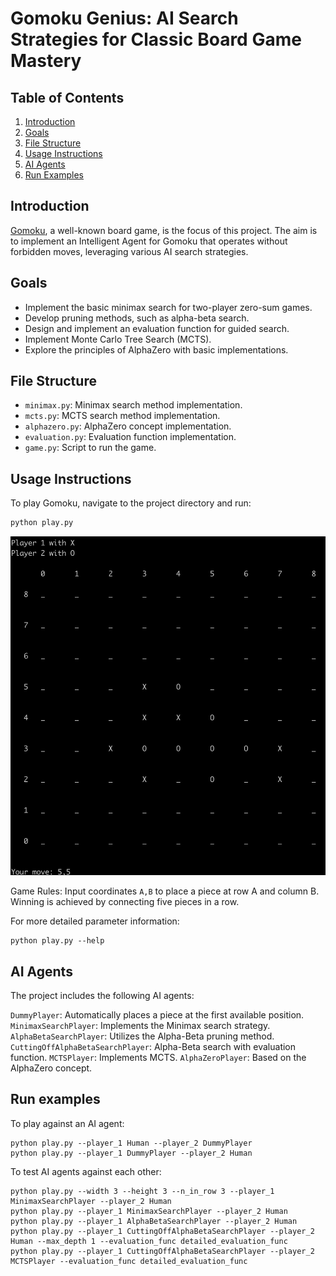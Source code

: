 # Gomoku Genius: AI Search Strategies for Classic Board Game Mastery

## Table of Contents
1. [Introduction](#introduction)
2. [Goals](#goals)
3. [File Structure](#file-structure)
4. [Usage Instructions](#usage-instructions)
5. [AI Agents](#ai-agents)
6. [Run Examples](#run-examples)

## Introduction

[Gomoku](https://en.wikipedia.org/wiki/Gomoku), a well-known board game, is the focus of this project. The aim is to implement an Intelligent Agent for Gomoku that operates without forbidden moves, leveraging various AI search strategies.

## Goals

- Implement the basic minimax search for two-player zero-sum games.
- Develop pruning methods, such as alpha-beta search.
- Design and implement an evaluation function for guided search.
- Implement Monte Carlo Tree Search (MCTS).
- Explore the principles of AlphaZero with basic implementations.

## File Structure

- `minimax.py`: Minimax search method implementation.
- `mcts.py`: MCTS search method implementation.
- `alphazero.py`: AlphaZero concept implementation.
- `evaluation.py`: Evaluation function implementation.
- `game.py`: Script to run the game.

## Usage Instructions

To play Gomoku, navigate to the project directory and run:

```bash
python play.py
```

![Demo Image](assets/demo.jpg)

Game Rules: Input coordinates `A,B` to place a piece at row A and column B. Winning is achieved by connecting five pieces in a row.

For more detailed parameter information:
```
python play.py --help
```

## AI Agents
The project includes the following AI agents:

`DummyPlayer`: Automatically places a piece at the first available position.
`MinimaxSearchPlayer`: Implements the Minimax search strategy.
`AlphaBetaSearchPlayer`: Utilizes the Alpha-Beta pruning method.
`CuttingOffAlphaBetaSearchPlayer`: Alpha-Beta search with evaluation function.
`MCTSPlayer`: Implements MCTS.
`AlphaZeroPlayer`: Based on the AlphaZero concept.

## Run examples
To play against an AI agent:
```
python play.py --player_1 Human --player_2 DummyPlayer
python play.py --player_1 DummyPlayer --player_2 Human
```
To test AI agents against each other:
```
python play.py --width 3 --height 3 --n_in_row 3 --player_1 MinimaxSearchPlayer --player_2 Human
python play.py --player_1 MinimaxSearchPlayer --player_2 Human
python play.py --player_1 AlphaBetaSearchPlayer --player_2 Human
python play.py --player_1 CuttingOffAlphaBetaSearchPlayer --player_2 Human --max_depth 1 --evaluation_func detailed_evaluation_func
python play.py --player_1 CuttingOffAlphaBetaSearchPlayer --player_2 MCTSPlayer --evaluation_func detailed_evaluation_func
```




